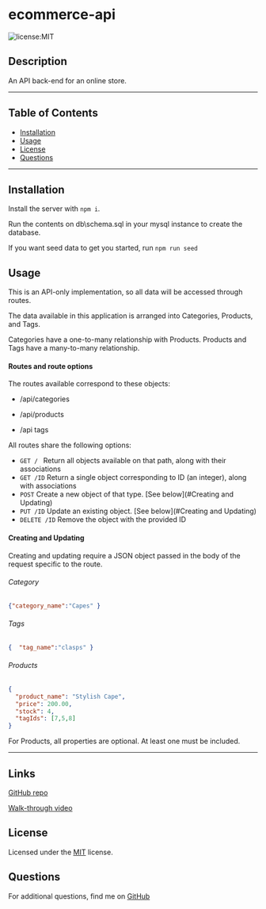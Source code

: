 # ecommerce-api

![license:MIT](https://img.shields.io/badge/license-MIT-green)

## Description

An API back-end for an online store.

-----

## Table of Contents

* [Installation](#installation)
* [Usage](#usage)
* [License](#license)
* [Questions](#questions)


-----

## Installation

Install the server with ``` npm i ```.

Run the contents on db\schema.sql in your mysql instance to create the database.

If you want seed data to get you started, run ```npm run seed```



## Usage

This is an API-only implementation, so all data will be accessed through routes.

The data available in this application is arranged into Categories, Products, and Tags.

Categories have a one-to-many relationship with Products. Products and Tags have a many-to-many relationship.



#### Routes and route options

The routes available correspond to these objects:

- /api/categories

- /api/products

- /api tags

All routes share the following options:

- `GET / `  Return all objects available on that path, along with their associations
- `GET /ID`  Return a single object corresponding to  ID (an integer),  along with associations
- `POST`  Create a new object of that type. [See below](#Creating and Updating)
- `PUT /ID`  Update an existing object. [See below](#Creating and Updating)
- `DELETE /ID`  Remove the object with the provided ID



#### Creating and Updating

Creating and updating require a JSON object passed in the body of the request specific to the route.

###### Category
```json
{"category_name":"Capes" }
```
###### Tags
```json
{  "tag_name":"clasps" }
```
###### Products
```json
{
  "product_name": "Stylish Cape",
  "price": 200.00,
  "stock": 4,
  "tagIds": [7,5,8]
}
```
For Products,  all properties are optional. At least one must be included.



-----



## Links

[GitHub repo](https://github.com/Athear/ecommerce-api)

[Walk-through video](https://drive.google.com/file/d/1mzTu1qdO8gSWrN8bvTgbje1q8-Hk8A5I/view)



## License

Licensed under the [MIT](https://spdx.org/licenses/MIT.html) license.



## Questions

For additional questions, find me on [GitHub](https://github.com/athear)
